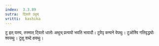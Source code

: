 ```yaml
---
index:  3.3.89
sutra:  ट्वितो ऽथुच्
vritti:  kashika 
---
```


टु इत् यस्य, तस्मात् ट्वितो धातोः अथुच् प्रत्ययो भवति भावादौ। टुवेपृ कम्पने वेपथुः। टुओश्वि गतिवृद्ध्योः श्वयथुः। टुक्षु शब्दे क्षवथुः।

